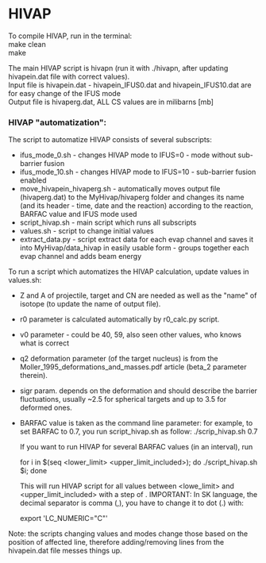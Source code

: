 # HIVAP

To compile HIVAP, run in the terminal: <br/>
  make clean <br/>
  make

The main HIVAP script is hivapn (run it with ./hivapn, after updating hivapein.dat file with correct values).
<br/>
Input file is hivapein.dat - hivapein_IFUS0.dat and hivapein_IFUS10.dat are for easy change of the IFUS mode <br/>
Output file is hivaperg.dat, ALL CS values are in milibarns [mb]

### HIVAP "automatization":
The script to automatize HIVAP consists of several subscripts:
 - ifus_mode_0.sh - changes HIVAP mode to IFUS=0 - mode without sub-barrier fusion
 - ifus_mode_10.sh - changes HIVAP mode to IFUS=10 - sub-barrier fusion enabled
 - move_hivapein_hivaperg.sh - automatically moves output file (hivaperg.dat) to the MyHivap/hivaperg folder
    and changes its name (and its header - time, date and the reaction) according to the reaction, BARFAC value and IFUS mode used
 - script_hivap.sh - main script which runs all subscripts
 - values.sh - script to change initial values
 - extract_data.py - script extract data for each evap channel and saves it into MyHivap/data_hivap in easily usable form - groups together each evap channel and adds beam energy

To run a script which automatizes the HIVAP calculation, update values in values.sh:
 - Z and A of projectile, target and CN are needed as well as the "name" of isotope (to update the name of output file). 
 - r0 parameter is calculated automatically by r0_calc.py script. 
 - v0 parameter - could be 40, 59, also seen other values, who knows what is correct
 - q2 deformation parameter (of the target nucleus) is from the Moller_1995_deformations_and_masses.pdf article (beta_2 parameter therein). 
 - sigr param. depends on the deformation and should describe the barrier fluctuations, usually ~2.5 for spherical targets and up to 3.5 for deformed ones. 
 - BARFAC value is taken as the command line parameter:
	for example, to set BARFAC to 0.7, you run script_hivap.sh as follow:
	./scrip_hivap.sh 0.7
	
	If you want to run HIVAP for several BARFAC values (in an interval), run

	for i in $(seq <lower_limit> <step> <upper_limit_included>); do ./script_hivap.sh $i; done

	This will run HIVAP script for all values between <lowe_limit> and <upper_limit_included> with a step of <step>.
	IMPORTANT: In SK language, the decimal separator is comma (,), you have to change it to dot (.) with:

	export 'LC_NUMERIC="C"' 

Note: the scripts changing values and modes change those based on the position of affected line, 
therefore adding/removing lines from the hivapein.dat file messes things up.
